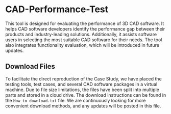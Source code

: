 # CAD-Performance-Test

This tool is designed for evaluating the performance of 3D CAD software. It helps CAD software developers identify the performance gap between their products and industry-leading solutions. Additionally, it assists software users in selecting the most suitable CAD software for their needs. 
The tool also integrates functionality evaluation, which will be introduced in future updates.

## Download Files

To facilitate the direct reproduction of the Case Study, we have placed the testing tools, test cases, and several CAD software packages in a virtual machine. Due to file size limitations, the files have been split into multiple parts and stored in a cloud drive. The download instructions can be found in the `How to download.txt` file. We are continuously looking for more convenient download methods, and any updates will be posted in this file.
